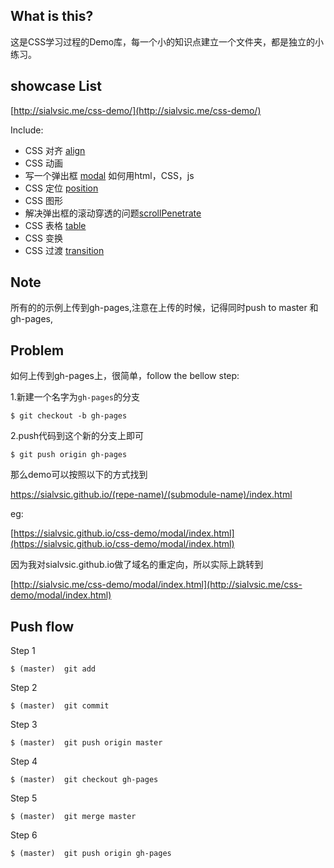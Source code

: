 ## What is this?

这是CSS学习过程的Demo库，每一个小的知识点建立一个文件夹，都是独立的小练习。

## showcase List 

[http://sialvsic.me/css-demo/](http://sialvsic.me/css-demo/)

Include:

- CSS 对齐 [align](https://sialvsic.github.io/css-demo/align/index.html)
- CSS 动画 
- 写一个弹出框 [modal](https://sialvsic.github.io/css-demo/modal/index.html) 如何用html，CSS，js 
- CSS 定位 [position](https://sialvsic.github.io/css-demo/position/index.html)
- CSS 图形
- 解决弹出框的滚动穿透的问题[scrollPenetrate](https://sialvsic.github.io/css-demo/scrollPenetrate/index.html)
- CSS 表格 [table](https://sialvsic.github.io/css-demo/table/index.html)
- CSS 变换 
- CSS 过渡 [transition](https://sialvsic.github.io/css-demo/transition/index.html)


## Note

所有的的示例上传到gh-pages,注意在上传的时候，记得同时push to master 和 gh-pages,

## Problem
如何上传到gh-pages上，很简单，follow the bellow step:

1.新建一个名字为`gh-pages`的分支
```
$ git checkout -b gh-pages

```

2.push代码到这个新的分支上即可
```
$ git push origin gh-pages

```

那么demo可以按照以下的方式找到 

https://sialvsic.github.io/(repe-name)/(submodule-name)/index.html

eg:

[https://sialvsic.github.io/css-demo/modal/index.html](https://sialvsic.github.io/css-demo/modal/index.html)

因为我对sialvsic.github.io做了域名的重定向，所以实际上跳转到

[http://sialvsic.me/css-demo/modal/index.html](http://sialvsic.me/css-demo/modal/index.html)

## Push flow
Step 1
```
$ (master)  git add  

```
Step 2

```
$ (master)  git commit

```
Step 3

```
$ (master)  git push origin master

```
Step 4

```
$ (master)  git checkout gh-pages

```
Step 5

```
$ (master)  git merge master

```
Step 6

```
$ (master)  git push origin gh-pages

```



